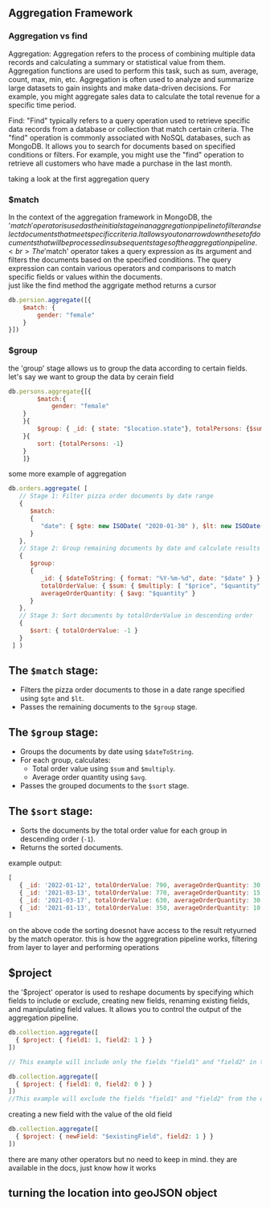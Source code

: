 ## Aggregation Framework


### Aggregation vs find
Aggregation: Aggregation refers to the process of combining multiple data records and calculating a summary or statistical value from them. Aggregation functions are used to perform this task, such as sum, average, count, max, min, etc. Aggregation is often used to analyze and summarize large datasets to gain insights and make data-driven decisions. For example, you might aggregate sales data to calculate the total revenue for a specific time period.
<br>

Find: "Find" typically refers to a query operation used to retrieve specific data records from a database or collection that match certain criteria. The "find" operation is commonly associated with NoSQL databases, such as MongoDB. It allows you to search for documents based on specified conditions or filters. For example, you might use the "find" operation to retrieve all customers who have made a purchase in the last month.
<br>


taking a look at the first aggregation query<br>

### $match
In the context of the aggregation framework in MongoDB, the '$match' operator is used as the initial stage in an aggregation pipeline to filter and select documents that meet specific criteria. It allows you to narrow down the set of documents that will be processed in subsequent stages of the aggregation pipeline.<br>
The '$match' operator takes a query expression as its argument and filters the documents based on the specified conditions. The query expression can contain various operators and comparisons to match specific fields or values within the documents.
<br>
just like the find method the aggrigate method returns a cursor

```js
db.persion.aggregate([{
    $match: {
        gender: "female"
    }
}])
```

### $group

the 'group' stage allows us to group the data according to certain fields.
let's say we want to group the data by cerain field

```js
db.persons.aggregate{[{
        $match:{
            gender: "female"
    }
    }{
        $group: { _id: { state: "$location.state"}, totalPersons: {$sum: 1}}
    }{
        sort: {totalPersons: -1}
    }
    ]}
```

some more example of aggregation
```js
db.orders.aggregate( [
   // Stage 1: Filter pizza order documents by date range
   {
      $match:
      {
         "date": { $gte: new ISODate( "2020-01-30" ), $lt: new ISODate( "2022-01-30" ) }
      }
   },
   // Stage 2: Group remaining documents by date and calculate results
   {
      $group:
      {
         _id: { $dateToString: { format: "%Y-%m-%d", date: "$date" } },
         totalOrderValue: { $sum: { $multiply: [ "$price", "$quantity" ] } },
         averageOrderQuantity: { $avg: "$quantity" }
      }
   },
   // Stage 3: Sort documents by totalOrderValue in descending order
   {
      $sort: { totalOrderValue: -1 }
   }
 ] )

```
## The `$match` stage:

- Filters the pizza order documents to those in a date range specified using `$gte` and `$lt`.
- Passes the remaining documents to the `$group` stage.

## The `$group` stage:

- Groups the documents by date using `$dateToString`.
- For each group, calculates:
  - Total order value using `$sum` and `$multiply`.
  - Average order quantity using `$avg`.
- Passes the grouped documents to the `$sort` stage.

## The `$sort` stage:

- Sorts the documents by the total order value for each group in descending order (`-1`).
- Returns the sorted documents.


example output:
```js
[
   { _id: '2022-01-12', totalOrderValue: 790, averageOrderQuantity: 30 },
   { _id: '2021-03-13', totalOrderValue: 770, averageOrderQuantity: 15 },
   { _id: '2021-03-17', totalOrderValue: 630, averageOrderQuantity: 30 },
   { _id: '2021-01-13', totalOrderValue: 350, averageOrderQuantity: 10 }
]
```

on the above code the sorting doesnot have access to the result retyurned by the match operator.
this is how the aggregration pipeline works, filtering from layer to layer and performing operations


## $project
the '$project' operator is used to reshape documents by specifying which fields to include or exclude, creating new fields, renaming existing fields, and manipulating field values. It allows you to control the output of the aggregation pipeline.

```js
db.collection.aggregate([
  { $project: { field1: 1, field2: 1 } }
])

// This example will include only the fields "field1" and "field2" in the output documents, discarding all other fields.

db.collection.aggregate([
  { $project: { field1: 0, field2: 0 } }
])
//This example will exclude the fields "field1" and "field2" from the output documents, while including all other fields.
```

creating a new field with the value of the old field
```js
db.collection.aggregate([
  { $project: { newField: "$existingField", field2: 1 } }
])
```
there are many other operators but no need to keep in mind. they are available in the docs, just know how it works


## turning the location into geoJSON object

